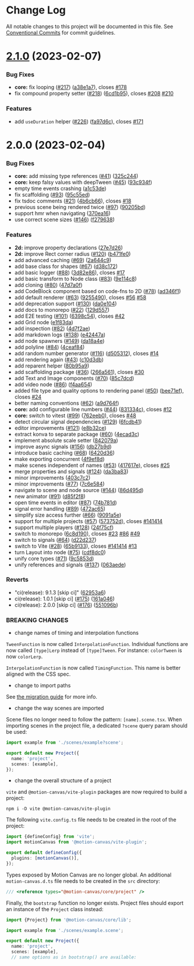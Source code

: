 # Change Log

All notable changes to this project will be documented in this file.
See [Conventional Commits](https://conventionalcommits.org) for commit guidelines.

# [2.1.0](https://github.com/motion-canvas/motion-canvas/compare/v2.0.0...v2.1.0) (2023-02-07)


### Bug Fixes

* **core:** fix looping ([#217](https://github.com/motion-canvas/motion-canvas/issues/217)) ([a38e1a7](https://github.com/motion-canvas/motion-canvas/commit/a38e1a7c8fc21384cc17f3f982802071b8cd0cbf)), closes [#178](https://github.com/motion-canvas/motion-canvas/issues/178)
* fix compound property setter ([#218](https://github.com/motion-canvas/motion-canvas/issues/218)) ([6cd1b95](https://github.com/motion-canvas/motion-canvas/commit/6cd1b952df950554eb637c9f8e82947c415d00c5)), closes [#208](https://github.com/motion-canvas/motion-canvas/issues/208) [#210](https://github.com/motion-canvas/motion-canvas/issues/210)


### Features

* add `useDuration` helper ([#226](https://github.com/motion-canvas/motion-canvas/issues/226)) ([fa97d6c](https://github.com/motion-canvas/motion-canvas/commit/fa97d6c7f076f287c9b86d2f8852341bd368ef1c)), closes [#171](https://github.com/motion-canvas/motion-canvas/issues/171)





# 2.0.0 (2023-02-04)


### Bug Fixes

* **core:** add missing type references ([#41](https://github.com/motion-canvas/motion-canvas/issues/41)) ([325c244](https://github.com/motion-canvas/motion-canvas/commit/325c2442814ca19407fe0060a819aded4456f90e))
* **core:** keep falsy values with deepTween ([#45](https://github.com/motion-canvas/motion-canvas/issues/45)) ([93c934f](https://github.com/motion-canvas/motion-canvas/commit/93c934f9b59462581267cca5033bf132b831ce54))
* empty time events crashing ([a1c53de](https://github.com/motion-canvas/motion-canvas/commit/a1c53deba7c405ddf1a3b4874f22b63e0b085af9))
* fix scaffolding ([#93](https://github.com/motion-canvas/motion-canvas/issues/93)) ([95c55ed](https://github.com/motion-canvas/motion-canvas/commit/95c55ed338127dad22f42b24c8f6b101b8863be7))
* fix tsdoc comments ([#21](https://github.com/motion-canvas/motion-canvas/issues/21)) ([4b6cb66](https://github.com/motion-canvas/motion-canvas/commit/4b6cb660ad82befcfd41188c7a8f9c8c0cba93ed)), closes [#18](https://github.com/motion-canvas/motion-canvas/issues/18)
* previous scene being rendered twice ([#97](https://github.com/motion-canvas/motion-canvas/issues/97)) ([90205bd](https://github.com/motion-canvas/motion-canvas/commit/90205bdc1a086abe5f73b04cb4616c6af5ec4377))
* support hmr when navigating ([370ea16](https://github.com/motion-canvas/motion-canvas/commit/370ea1676a1c34313c0fb917c0f0691538f72016))
* use correct scene sizes ([#146](https://github.com/motion-canvas/motion-canvas/issues/146)) ([f279638](https://github.com/motion-canvas/motion-canvas/commit/f279638f9ad7ed1f4c44900d48c10c2d6560946e))


### Features

* **2d:** improve property declarations ([27e7d26](https://github.com/motion-canvas/motion-canvas/commit/27e7d267ee91bf1e8ca79686b6ec31347f9f4d41))
* **2d:** improve Rect corner radius ([#120](https://github.com/motion-canvas/motion-canvas/issues/120)) ([b471fe0](https://github.com/motion-canvas/motion-canvas/commit/b471fe0e37c0a426d3af8299c9c3c22539e7df05))
* add advanced caching ([#69](https://github.com/motion-canvas/motion-canvas/issues/69)) ([2a644c9](https://github.com/motion-canvas/motion-canvas/commit/2a644c9315acfcc5280a5eacc9904df140a61e4f))
* add base class for shapes ([#67](https://github.com/motion-canvas/motion-canvas/issues/67)) ([d38c172](https://github.com/motion-canvas/motion-canvas/commit/d38c1724e129c553739cbfc27c4e5cd8f737f067))
* add basic logger ([#88](https://github.com/motion-canvas/motion-canvas/issues/88)) ([3d82e86](https://github.com/motion-canvas/motion-canvas/commit/3d82e863af3dc88b3709adbcd0b84e790d05c3b8)), closes [#17](https://github.com/motion-canvas/motion-canvas/issues/17)
* add basic transform to Node class ([#83](https://github.com/motion-canvas/motion-canvas/issues/83)) ([9e114c8](https://github.com/motion-canvas/motion-canvas/commit/9e114c8830a99c78e6a4fd9265b0e7552758af14))
* add cloning ([#80](https://github.com/motion-canvas/motion-canvas/issues/80)) ([47d7a0f](https://github.com/motion-canvas/motion-canvas/commit/47d7a0fa5da9a03d8ed91557db651f6f960e28b1))
* add CodeBlock component based on code-fns to 2D ([#78](https://github.com/motion-canvas/motion-canvas/issues/78)) ([ad346f1](https://github.com/motion-canvas/motion-canvas/commit/ad346f118d63b1e321ec315e1c70b925670124a1))
* add default renderer ([#63](https://github.com/motion-canvas/motion-canvas/issues/63)) ([9255490](https://github.com/motion-canvas/motion-canvas/commit/92554900965fe088538f5e703dbab2fd84f904d7)), closes [#56](https://github.com/motion-canvas/motion-canvas/issues/56) [#58](https://github.com/motion-canvas/motion-canvas/issues/58)
* add deprecation support ([#130](https://github.com/motion-canvas/motion-canvas/issues/130)) ([da0e104](https://github.com/motion-canvas/motion-canvas/commit/da0e104451af72eedb3eedd998f60b305fffdb0e))
* add docs to monorepo ([#22](https://github.com/motion-canvas/motion-canvas/issues/22)) ([129d557](https://github.com/motion-canvas/motion-canvas/commit/129d557004c63df7a4ed514d0503709f03cf6e6b))
* add E2E testing ([#101](https://github.com/motion-canvas/motion-canvas/issues/101)) ([6398c54](https://github.com/motion-canvas/motion-canvas/commit/6398c54e4c4d6667ce9f45b9bbef6ea110ea2215)), closes [#42](https://github.com/motion-canvas/motion-canvas/issues/42)
* add Grid node ([e1f83da](https://github.com/motion-canvas/motion-canvas/commit/e1f83da1f43d20d392df4acb11e3df9cc457585d))
* add inspection ([#82](https://github.com/motion-canvas/motion-canvas/issues/82)) ([4d7f2ae](https://github.com/motion-canvas/motion-canvas/commit/4d7f2aee6daeda1a2146b632dfdc28b455295776))
* add markdown logs ([#138](https://github.com/motion-canvas/motion-canvas/issues/138)) ([e42447a](https://github.com/motion-canvas/motion-canvas/commit/e42447a0c07a8192c06d21c5f1801f0266279075))
* add node spawners ([#149](https://github.com/motion-canvas/motion-canvas/issues/149)) ([da18a4e](https://github.com/motion-canvas/motion-canvas/commit/da18a4e24104022a84ecd6cec1666b520186058f))
* add polyline ([#84](https://github.com/motion-canvas/motion-canvas/issues/84)) ([4ceaf84](https://github.com/motion-canvas/motion-canvas/commit/4ceaf842915ac43d81f292c58a4dc73a8d1bb8e9))
* add random number generator ([#116](https://github.com/motion-canvas/motion-canvas/issues/116)) ([d505312](https://github.com/motion-canvas/motion-canvas/commit/d5053123eef308c7a2a61d92b6e76c637f4ed0b8)), closes [#14](https://github.com/motion-canvas/motion-canvas/issues/14)
* add rendering again ([#43](https://github.com/motion-canvas/motion-canvas/issues/43)) ([c10d3db](https://github.com/motion-canvas/motion-canvas/commit/c10d3dbb63f6248eda04128ef0aa9d72c1edfcf7))
* add reparent helper ([80b95a9](https://github.com/motion-canvas/motion-canvas/commit/80b95a9ce89d4a2eeea7e467257486e961602d69))
* add scaffolding package ([#36](https://github.com/motion-canvas/motion-canvas/issues/36)) ([266a561](https://github.com/motion-canvas/motion-canvas/commit/266a561c619b57b403ec9c64185985b48bff29da)), closes [#30](https://github.com/motion-canvas/motion-canvas/issues/30)
* add Text and Image components ([#70](https://github.com/motion-canvas/motion-canvas/issues/70)) ([85c7dcd](https://github.com/motion-canvas/motion-canvas/commit/85c7dcdb4f8ca2f0bfb03950c85a8d6f6652fcdf))
* add video node ([#86](https://github.com/motion-canvas/motion-canvas/issues/86)) ([f4aa654](https://github.com/motion-canvas/motion-canvas/commit/f4aa65437a18cc85b00199f80cd5e04654c00c4b))
* added file type and quality options to rendering panel ([#50](https://github.com/motion-canvas/motion-canvas/issues/50)) ([bee71ef](https://github.com/motion-canvas/motion-canvas/commit/bee71ef2673c269db47a4433831720b7ad0fb4e8)), closes [#24](https://github.com/motion-canvas/motion-canvas/issues/24)
* better naming conventions ([#62](https://github.com/motion-canvas/motion-canvas/issues/62)) ([a9d764f](https://github.com/motion-canvas/motion-canvas/commit/a9d764fbceb639497ef45f44c90f9b6e408213d3))
* **core:** add configurable line numbers ([#44](https://github.com/motion-canvas/motion-canvas/issues/44)) ([831334c](https://github.com/motion-canvas/motion-canvas/commit/831334ca32a504991e875af37446fef4f055c285)), closes [#12](https://github.com/motion-canvas/motion-canvas/issues/12)
* **core:** switch to vitest ([#99](https://github.com/motion-canvas/motion-canvas/issues/99)) ([762eeb0](https://github.com/motion-canvas/motion-canvas/commit/762eeb0a99c2f378d20dbd147f815ba6736099d9)), closes [#48](https://github.com/motion-canvas/motion-canvas/issues/48)
* detect circular signal dependencies ([#129](https://github.com/motion-canvas/motion-canvas/issues/129)) ([6fcdb41](https://github.com/motion-canvas/motion-canvas/commit/6fcdb41df90dca1c39537a4f6d4960ab551f4d6e))
* editor improvements ([#121](https://github.com/motion-canvas/motion-canvas/issues/121)) ([e8b32ce](https://github.com/motion-canvas/motion-canvas/commit/e8b32ceff1b8216282c4b5713508ce1172645e20))
* extract konva to separate package ([#60](https://github.com/motion-canvas/motion-canvas/issues/60)) ([4ecad3c](https://github.com/motion-canvas/motion-canvas/commit/4ecad3ca2732bd5147af670c230f8f959129a707))
* implement absolute scale setter ([842079a](https://github.com/motion-canvas/motion-canvas/commit/842079a6547af4032719c85837df3db7c1c6d30a))
* improve async signals ([#156](https://github.com/motion-canvas/motion-canvas/issues/156)) ([db27b9d](https://github.com/motion-canvas/motion-canvas/commit/db27b9d5fb69a88f42afd98c86c4a1cdceb88ea1))
* introduce basic caching ([#68](https://github.com/motion-canvas/motion-canvas/issues/68)) ([6420d36](https://github.com/motion-canvas/motion-canvas/commit/6420d362d0e4ae058f55b6ff6bb2a3a32dec559b))
* make exporting concurrent ([4f9ef8d](https://github.com/motion-canvas/motion-canvas/commit/4f9ef8d40d9d9c1147e2edfc0766c5ea5cc4297c))
* make scenes independent of names ([#53](https://github.com/motion-canvas/motion-canvas/issues/53)) ([417617e](https://github.com/motion-canvas/motion-canvas/commit/417617eb5f0af771e7413c9ce4c7e9b998e3e490)), closes [#25](https://github.com/motion-canvas/motion-canvas/issues/25)
* merge properties and signals ([#124](https://github.com/motion-canvas/motion-canvas/issues/124)) ([da3ba83](https://github.com/motion-canvas/motion-canvas/commit/da3ba83d82ee74f5a5c3631b07597f08cdf9e8e4))
* minor improvements ([403c7c2](https://github.com/motion-canvas/motion-canvas/commit/403c7c27ad969880a14c498ec6cefb9e7e7b7544))
* minor improvements ([#77](https://github.com/motion-canvas/motion-canvas/issues/77)) ([7c6e584](https://github.com/motion-canvas/motion-canvas/commit/7c6e584aca353c9af55f0acb61b32b5f99727dba))
* navigate to scene and node source ([#144](https://github.com/motion-canvas/motion-canvas/issues/144)) ([86d495d](https://github.com/motion-canvas/motion-canvas/commit/86d495d01a9f8f0a58e676fedb6df9c12a14d14a))
* new animator ([#91](https://github.com/motion-canvas/motion-canvas/issues/91)) ([d85f2f8](https://github.com/motion-canvas/motion-canvas/commit/d85f2f8a54c0f8bbfbc451884385f30e5b3ec206))
* open time events in editor ([#87](https://github.com/motion-canvas/motion-canvas/issues/87)) ([74b781d](https://github.com/motion-canvas/motion-canvas/commit/74b781d57fca7ef1d10904673276f2a7354c01b8))
* signal error handling ([#89](https://github.com/motion-canvas/motion-canvas/issues/89)) ([472ac65](https://github.com/motion-canvas/motion-canvas/commit/472ac65938b804a6b698c8522ec0c3b6bdbcf1b1))
* simplify size access further ([#66](https://github.com/motion-canvas/motion-canvas/issues/66)) ([9091a5e](https://github.com/motion-canvas/motion-canvas/commit/9091a5e05d8fadf72c50832c7c4467ac4424b72c))
* support for multiple projects ([#57](https://github.com/motion-canvas/motion-canvas/issues/57)) ([573752d](https://github.com/motion-canvas/motion-canvas/commit/573752dd4d79d62a1a30958f1ed550d2cf22c344)), closes [#141414](https://github.com/motion-canvas/motion-canvas/issues/141414)
* support multiple players ([#128](https://github.com/motion-canvas/motion-canvas/issues/128)) ([24f75cf](https://github.com/motion-canvas/motion-canvas/commit/24f75cf7cdaf38f890e3936edf175afbfd340210))
* switch to monorepo ([6c8d190](https://github.com/motion-canvas/motion-canvas/commit/6c8d190c7d3d24bb4eac29eeb4b6d1abf370e160)), closes [#23](https://github.com/motion-canvas/motion-canvas/issues/23) [#86](https://github.com/motion-canvas/motion-canvas/issues/86) [#49](https://github.com/motion-canvas/motion-canvas/issues/49)
* switch to signals ([#64](https://github.com/motion-canvas/motion-canvas/issues/64)) ([d22d237](https://github.com/motion-canvas/motion-canvas/commit/d22d23728597e6fa82ea5c5a99a6c0a56819bded))
* switch to Vite ([#28](https://github.com/motion-canvas/motion-canvas/issues/28)) ([65b9133](https://github.com/motion-canvas/motion-canvas/commit/65b91337dbc47fe51cecc83657f79fab15343a0d)), closes [#141414](https://github.com/motion-canvas/motion-canvas/issues/141414) [#13](https://github.com/motion-canvas/motion-canvas/issues/13)
* turn Layout into node ([#75](https://github.com/motion-canvas/motion-canvas/issues/75)) ([cdf8dc0](https://github.com/motion-canvas/motion-canvas/commit/cdf8dc0a35522482dee2dd78a69606b79f52246e))
* unify core types ([#71](https://github.com/motion-canvas/motion-canvas/issues/71)) ([9c5853d](https://github.com/motion-canvas/motion-canvas/commit/9c5853d8bc65204693c38109a25d1fefd44241b7))
* unify references and signals ([#137](https://github.com/motion-canvas/motion-canvas/issues/137)) ([063aede](https://github.com/motion-canvas/motion-canvas/commit/063aede0842f948d2c6704c6edd426e954bb4668))


### Reverts

* "ci(release): 9.1.3 [skip ci]" ([62953a6](https://github.com/motion-canvas/motion-canvas/commit/62953a6a8a1b1da3eb2e5f51c9fe60c716d6b94b))
* ci(release): 1.0.1 [skip ci] ([#175](https://github.com/motion-canvas/motion-canvas/issues/175)) ([161a046](https://github.com/motion-canvas/motion-canvas/commit/161a04647ecdc8203daf2d887a6a44c79a92ee20))
* ci(release): 2.0.0 [skip ci] ([#176](https://github.com/motion-canvas/motion-canvas/issues/176)) ([551096b](https://github.com/motion-canvas/motion-canvas/commit/551096bf636a791ea7c7c1d38d8e03c360433008))


### BREAKING CHANGES

* change names of timing and interpolation functions

`TweenFunction` is now called `InterpolationFunction`.
Individual functions are now called `[type]Lerp` instead of `[type]Tween`.
For instance: `colorTween` is now `colorLerp`.

`InterpolationFunction` is now called `TimingFunction`.
This name is better aligned with the CSS spec.
* change to import paths

See [the migration guide](https://motion-canvas.github.io/guides/migration/12.0.0) for more info.
* change the way scenes are imported

Scene files no longer need to follow the pattern: `[name].scene.tsx`.
When importing scenes in the project file, a dedicated `?scene` query param should be used:
```ts
import example from './scenes/example?scene';

export default new Project({
  name: 'project',
  scenes: [example],
});
```
* change the overall structure of a project

`vite` and `@motion-canvas/vite-plugin` packages are now required to build a project:
```
npm i -D vite @motion-canvas/vite-plugin
```
The following `vite.config.ts` file needs to be created in the root of the project:
```ts
import {defineConfig} from 'vite';
import motionCanvas from '@motion-canvas/vite-plugin';

export default defineConfig({
  plugins: [motionCanvas()],
});
```

Types exposed by Motion Canvas are no longer global.
An additional `motion-canvas.d.ts` file needs to be created in the `src` directory:
```ts
/// <reference types="@motion-canvas/core/project" />
```

 Finally, the `bootstrap` function no longer exists.
 Project files should export an instance of the `Project` class instead:
 ```ts
 import {Project} from '@motion-canvas/core/lib';

 import example from './scenes/example.scene';

 export default new Project({
   name: 'project',
   scenes: [example],
   // same options as in bootstrap() are available:

